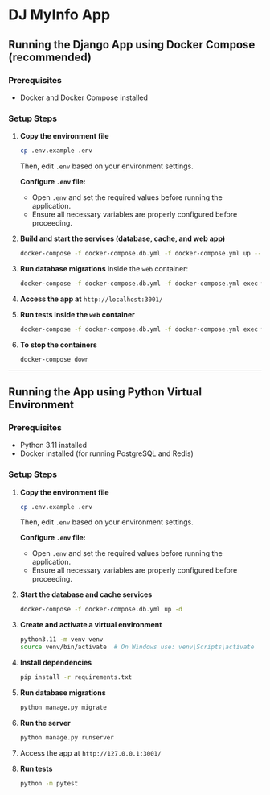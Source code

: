 # DJ MyInfo App


## Running the Django App using Docker Compose (recommended)

### Prerequisites

- Docker and Docker Compose installed

### Setup Steps

1. **Copy the environment file**

   ```sh
   cp .env.example .env
   ```

   Then, edit `.env` based on your environment settings.

   **Configure `.env` file:**
   - Open `.env` and set the required values before running the application.
   - Ensure all necessary variables are properly configured before proceeding.

2. **Build and start the services (database, cache, and web app)**

   ```sh
   docker-compose -f docker-compose.db.yml -f docker-compose.yml up --build -d
   ```

3. **Run database migrations** inside the `web` container:

   ```sh
   docker-compose -f docker-compose.db.yml -f docker-compose.yml exec web python manage.py migrate
   ```

4. **Access the app at** `http://localhost:3001/`

5. **Run tests inside the `web` container**

   ```sh
   docker-compose -f docker-compose.db.yml -f docker-compose.yml exec web python -m pytest
   ```

6. **To stop the containers**

   ```sh
   docker-compose down
   ```

---

## Running the App using Python Virtual Environment

### Prerequisites

- Python 3.11 installed
- Docker installed (for running PostgreSQL and Redis)

### Setup Steps

1. **Copy the environment file**

   ```sh
   cp .env.example .env
   ```

   Then, edit `.env` based on your environment settings.

   **Configure `.env` file:**
   - Open `.env` and set the required values before running the application.
   - Ensure all necessary variables are properly configured before proceeding.

2. **Start the database and cache services**

   ```sh
   docker-compose -f docker-compose.db.yml up -d
   ```

3. **Create and activate a virtual environment**

   ```sh
   python3.11 -m venv venv
   source venv/bin/activate  # On Windows use: venv\Scripts\activate
   ```

4. **Install dependencies**

   ```sh
   pip install -r requirements.txt
   ```

5. **Run database migrations**

   ```sh
   python manage.py migrate
   ```

6. **Run the server**

   ```sh
   python manage.py runserver
   ```

7. Access the app at `http://127.0.0.1:3001/`

8. **Run tests**

   ```sh
   python -m pytest
   ```
